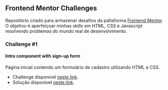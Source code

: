 ## Frontend Mentor Challenges

Repositório criado para armazenar desafios da paltaforma [Frontend Mentor](https://www.frontendmentor.io/). O objetivo é aperfeiçoar minhas skills em HTML, CSS e Javascript resolvendo problemas do mundo real de desenvolvimento.

### Challenge #1
#### Intro component with sign-up form

Página inicial contendo um formulário de cadastro utilizando HTML e CSS.

- Challenge disponível [neste link](https://www.frontendmentor.io/challenges/intro-component-with-signup-form-5cf91bd49edda32581d28fd1).
- Solução disponível [neste link](https://brendabs.github.io/frontend-mentor/intro-component-with-signup-form-master/).
